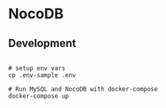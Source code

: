 # NocoDB

## Development

```shell

# setup env vars
cp .env-sample .env

# Run MySQL and NocoDB with docker-compose
docker-compose up
```
